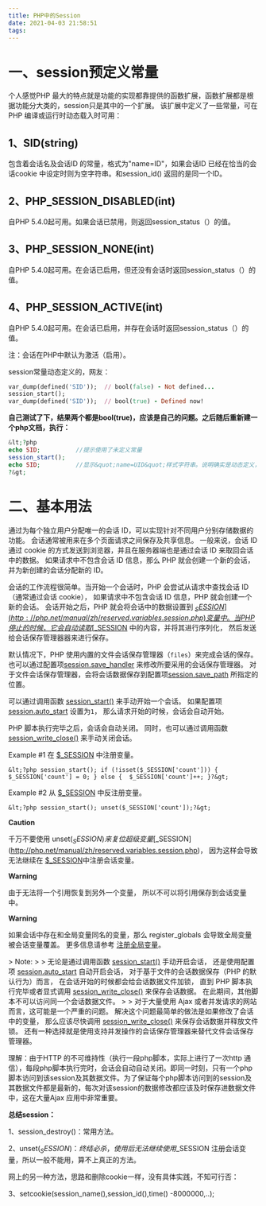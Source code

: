 ```yaml
---
title: PHP中的Session
date: 2021-04-03 21:58:51
tags:
---
```


# 一、session预定义常量

个人感觉PHP 最大的特点就是功能的实现都靠提供的函数扩展，函数扩展都是根据功能分大类的，session只是其中的一个扩展。
该扩展中定义了一些常量，可在PHP 编译或运行时动态载入时可用：

<!-- more -->

## **1、SID(string)**

包含着会话名及会话ID 的常量，格式为&quot;name=ID&quot;，如果会话ID 已经在恰当的会话cookie 中设定时则为空字符串。和session_id() 返回的是同一个ID。



## **2、PHP_SESSION_DISABLED(int)**

自PHP 5.4.0起可用。如果会话已禁用，则返回session_status（）的值。



## **3、PHP_SESSION_NONE(int)**

自PHP 5.4.0起可用。在会话已启用，但还没有会话时返回session_status（）的值。



## **4、PHP_SESSION_ACTIVE(int)**

自PHP 5.4.0起可用。在会话已启用，并存在会话时返回session_status（）的值。

注：会话在PHP中默认为激活（启用）。



session常量动态定义的，网友：



```ruby
var_dump(defined('SID'));  // bool(false) - Not defined...
session_start();
var_dump(defined('SID'));  // bool(true) - Defined now!
```

**自己测试了下，结果两个都是bool(true)，应该是自己的问题。之后随后重新建一个php文档，执行：**



```php
&lt;?php
echo SID;          //提示使用了未定义常量
session_start();
echo SID;          //显示&quot;name=UID&quot;样式字符串。说明确实是动态定义，因为没有会话就没有会话的UID.
?&gt;
```

# **二、基本用法**

通过为每个独立用户分配唯一的会话 ID，可以实现针对不同用户分别存储数据的功能。 会话通常被用来在多个页面请求之间保存及共享信息。  一般来说，会话 ID 通过 cookie 的方式发送到浏览器，并且在服务器端也是通过会话 ID 来取回会话中的数据。 如果请求中不包含会话 ID 信息，那么 PHP 就会创建一个新的会话，并为新创建的会话分配新的 ID。

会话的工作流程很简单。当开始一个会话时，PHP 会尝试从请求中查找会话 ID （通常通过会话 cookie）， 如果请求中不包含会话 ID 信息，PHP 就会创建一个新的会话。 会话开始之后，PHP 就会将会话中的数据设置到 [$_SESSION](http://php.net/manual/zh/reserved.variables.session.php) 变量中。 当 PHP 停止的时候，它会自动读取 [$_SESSION](http://php.net/manual/zh/reserved.variables.session.php) 中的内容，并将其进行序列化， 然后发送给会话保存管理器器来进行保存。

默认情况下，PHP 使用内置的文件会话保存管理器（`files`）来完成会话的保存。 也可以通过配置项[session.save_handler](http://php.net/manual/zh/session.configuration.php#ini.session.save-handler) 来修改所要采用的会话保存管理器。 对于文件会话保存管理器，会将会话数据保存到配置项[session.save_path](http://php.net/manual/zh/session.configuration.php#ini.session.save-path) 所指定的位置。

可以通过调用函数 [session_start()](http://php.net/manual/zh/function.session-start.php) 来手动开始一个会话。 如果配置项 [session.auto_start](http://php.net/manual/zh/session.configuration.php#ini.session.auto-start) 设置为`1`， 那么请求开始的时候，会话会自动开始。

PHP 脚本执行完毕之后，会话会自动关闭。 同时，也可以通过调用函数 [session_write_close()](http://php.net/manual/zh/function.session-write-close.php) 来手动关闭会话。

Example #1 在 [$_SESSION](http://php.net/manual/zh/reserved.variables.session.php) 中注册变量。

```
&lt;?php session_start(); if (!isset($_SESSION['count'])) {  $_SESSION['count'] = 0; } else {  $_SESSION['count']++; }?&gt;
```

Example #2 从 [$_SESSION](http://php.net/manual/zh/reserved.variables.session.php) 中反注册变量。

```
&lt;?php session_start(); unset($_SESSION['count']);?&gt;
```

**Caution**

千万不要使用 unset($_SESSION) 来复位超级变量 [$_SESSION](http://php.net/manual/zh/reserved.variables.session.php)， 因为这样会导致无法继续在 [$_SESSION](http://php.net/manual/zh/reserved.variables.session.php)中注册会话变量。

**Warning**

由于无法将一个引用恢复到另外一个变量， 所以不可以将引用保存到会话变量中。

**Warning**

如果会话中存在和全局变量同名的变量，那么 register_globals 会导致全局变量被会话变量覆盖。 更多信息请参考 [注册全局变量](http://php.net/manual/zh/security.globals.php)。

&gt; Note:
&gt;
&gt; 无论是通过调用函数 [session_start()](http://php.net/manual/zh/function.session-start.php) 手动开启会话， 还是使用配置项 [session.auto_start](http://php.net/manual/zh/session.configuration.php#ini.session.auto-start) 自动开启会话， 对于基于文件的会话数据保存（PHP 的默认行为）而言， 在会话开始的时候都会给会话数据文件加锁， 直到 PHP 脚本执行完毕或者显式调用 [session_write_close()](http://php.net/manual/zh/function.session-write-close.php) 来保存会话数据。 在此期间，其他脚本不可以访问同一个会话数据文件。
&gt;
&gt; 对于大量使用 Ajax 或者并发请求的网站而言，这可能是一个严重的问题。 解决这个问题最简单的做法是如果修改了会话中的变量， 那么应该尽快调用 [session_write_close()](http://php.net/manual/zh/function.session-write-close.php) 来保存会话数据并释放文件锁。 还有一种选择就是使用支持并发操作的会话保存管理器来替代文件会话保存管理器。

理解：由于HTTP 的不可维持性（执行一段php脚本，实际上进行了一次http  通信），每段php脚本执行完时，会话会自动自动关闭。即同一时刻，只有一个php脚本访问到该session及其数据文件。为了保证每个php脚本访问到的session及其数据文件都是最新的，每次对该session的数据修改都应该及时保存进数据文件中，这在大量Ajax  应用中非常重要。



**总结session：**

1、session_destroy()：常用方法。

2、unset($_SESSION)：终结必杀，使用后无法继续使用$_SESSION 注册会话变量，所以一般不能用，算不上真正的方法。

网上的另一种方法，思路和删除cookie一样，没有具体实践，不知可行否：

 3、setcookie(session_name(),session_id(),time() -8000000,..);